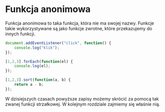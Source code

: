 # Funkcja anonimowa

Funkcja anonimowa to taka funkcja, która nie ma swojej nazwy. Funkcje takie wykorzystywane są jako funkcje zwrotne, które przekazujemy do innych funkcji.

```js
document.addEventListener("click", function() {
    console.log("klik");
});

[1,2,3].forEach(function(el) {
    console.log(el);
});

[1,2,3].sort(function(a, b) {
    return a - b;
});
```

W dzisiejszych czasach powyższe zapisy możemy skrócić za pomocą tak zwanej funkcji strzałkowej. W kolejnym rozdziale zajmiemy się właśnie nią.
